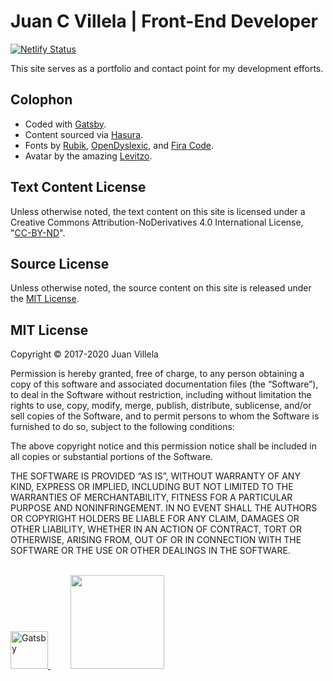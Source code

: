 # Juan C Villela | Front-End Developer

[![Netlify Status](https://api.netlify.com/api/v1/badges/83da7076-09d4-4033-baa8-e2122decd6b6/deploy-status)](https://app.netlify.com/sites/juan-dev/deploys)

This site serves as a portfolio and contact point for my development efforts.

## Colophon
* Coded with [Gatsby](https://www.gatsbyjs.com/).
* Content sourced via [Hasura](https://hasura.io).
* Fonts by [Rubik](https://fonts.google.com/specimen/Rubik), [OpenDyslexic](https://www.opendyslexic.org/), and [Fira Code](https://github.com/tonsky/FiraCode).
* Avatar by the amazing [Levitzo](https://instagram.com/levitzo?utm_source=ig_profile_share&igshid=1fmgb2w2c8dla).

## Text Content License
Unless otherwise noted, the text content on this site is licensed under a Creative Commons Attribution-NoDerivatives 4.0 International License, "[CC-BY-ND](http://creativecommons.org/licenses/by-nd/4.0/)".

## Source License
Unless otherwise noted, the source content on this site is released under the [MIT License](https://opensource.org/licenses/MIT).

## MIT License
Copyright © 2017-2020 Juan Villela

Permission is hereby granted, free of charge, to any person obtaining a copy of this software and associated documentation files (the “Software”), to deal in the Software without restriction, including without limitation the rights to use, copy, modify, merge, publish, distribute, sublicense, and/or sell copies of the Software, and to permit persons to whom the Software is furnished to do so, subject to the following conditions:

The above copyright notice and this permission notice shall be included in all copies or substantial portions of the Software.

THE SOFTWARE IS PROVIDED “AS IS”, WITHOUT WARRANTY OF ANY KIND, EXPRESS OR IMPLIED, INCLUDING BUT NOT LIMITED TO THE WARRANTIES OF MERCHANTABILITY, FITNESS FOR A PARTICULAR PURPOSE AND NONINFRINGEMENT. IN NO EVENT SHALL THE AUTHORS OR COPYRIGHT HOLDERS BE LIABLE FOR ANY CLAIM, DAMAGES OR OTHER LIABILITY, WHETHER IN AN ACTION OF CONTRACT, TORT OR OTHERWISE, ARISING FROM, OUT OF OR IN CONNECTION WITH THE SOFTWARE OR THE USE OR OTHER DEALINGS IN THE SOFTWARE.

<br/>
<a href="https://gatsbyjs.org" style="margin-right: 2rem;">
  <img alt="Gatsby" src="https://www.gatsbyjs.org/monogram.svg" width="60" />
</a>
<a href="https://hasura.io">
  <img width="150px" src="https://graphql-engine-cdn.hasura.io/img/powered_by_hasura_blue.svg" />
</a>
